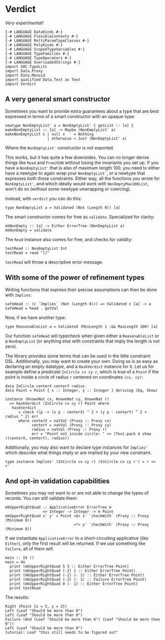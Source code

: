 # Verdict

*Very experimental!*

~~~ {.haskell}
{-# LANGUAGE DataKinds #-}
{-# LANGUAGE FlexibleContexts #-}
{-# LANGUAGE MultiParamTypeClasses #-}
{-# LANGUAGE PolyKinds #-}
{-# LANGUAGE ScopedTypeVariables #-}
{-# LANGUAGE TypeFamilies #-}
{-# LANGUAGE TypeOperators #-}
{-# LANGUAGE OverloadedStrings #-}
import GHC.TypeLits
import Data.Proxy
import Data.Monoid
import qualified Data.Text as Text
import Verdict
~~~

## A very general smart constructor

Sometimes you want to provide extra guarantees about a type that are best
expressed in terms of a smart constructor with an opaque type:


~~~ {.haskell}
newtype NonEmptyList' a = NonEmptyList' { getList :: [a] }
makeNonEmptyList :: [a] -> Maybe (NonEmptyList' a)
makeNonEmptyList x | null x    = Nothing
                   | otherwise = Just (NonEmptyList' x)
~~~

Where the `NonEmptyList'` constructor is not exported.

This works, but it has quite a few downsides. You can no longer derive things
like `Read` and `FromJSON` without losing the invariants you set up. If you
have a `NonEmptyList'` that is also of maximum length 100, you need to either
have a newtype to again wrap your `NonEmptyList'`, or a newtype that expresses
both those constraints. Either way, all the functions you wrote for
`NonEmptyList'`, and which ideally would work with `NonEmptyMax100List`, won't
do so (without some newtype unwrapping or coercing).

Instead, with `verdict` you can do this:

~~~ {.haskell}
type NonEmptyList a = Validated (Not (Length 0)) [a]
~~~

The smart constructor comes for free as `validate`. Specialized for clarity:

~~~ {.haskell}
mkNonEmpty :: [a] -> Either ErrorTree (NonEmptyList a)
mkNonEmpty = validate
~~~

The `Read` instance also comes for free, and checks for validity:

~~~ {.haskell}
testRead :: NonEmptyList Int
testRead = read "[]"
~~~

`testRead` will throw a descriptive error message.

## With some of the power of refinement types

Writing functions that express their precise assumptions can then be done with
`Implies`:

~~~ {.haskell}
safeHead :: (c `Implies` (Not (Length 0))) => Validated c [a] -> a
safeHead = head . getVal
~~~

Now, if we have another type:

~~~ {.haskell}
type ReasonableList a = Validated (MinLength 1 :&& MaxLength 100) [a]
~~~

Our function `safeHead` will typecheck when given either a `ReasonableList` or
a `NonEmptyList` (or anything else with constraints that imply the length is
not zero).

The library provides some terms that can be used in the little constraint DSL.
Additionally, you may want to create your own. Doing so is as easy as declaring
an empty datatype, and a `HaskVerdict` instance for it. Let us for example
define a predicate `InCircle cx cy r`, which is true of a `Point` if the point
is inside a circle of radius `r` centered on coordinates `(cx, cy)`:

~~~ {.haskell}
data InCircle centerX centerY radius
data Point = Point { x :: Integer, y :: Integer } deriving (Eq, Show)

instance (KnownNat cx, KnownNat cy, KnownNat r)
  => HaskVerdict (InCircle cx cy r) Point where
   haskVerdict _
      = check (\p -> (x p - centerX) ^ 2 + (y p - centerY) ^ 2 < radius ^ 2) err
      where centerX = natVal (Proxy :: Proxy cx)
            centerY = natVal (Proxy :: Proxy cy)
            radius = natVal (Proxy :: Proxy r)
            err = "Point not inside circle: " <> (Text.pack $ show ((centerX, centerY), radius))
~~~

Additionally, you may also want to declare type instances for `Implies'` which
describe what things imply or are implied by your new constraint.

~~~ {.haskell}
type instance Implies' (InCircle cx cy r) (InCircle cx cy r') = r <= r'
~~~

## And opt-in validation capabilities

Sometimes you may not want to or are not able to change the types of records. You
can still validate them:

~~~ {.haskell}
mkUpperRightQuad :: ApplicativeError ErrorTree m
                 => Integer -> Integer -> m Point
mkUpperRightQuad x' y' = Point <$> x' `checkWith` (Proxy :: Proxy (Minimum 0))
                               <*> y' `checkWith` (Proxy :: Proxy (Minimum 0))
~~~

If we instantiate `ApplicativeError` to a short-circuiting applicative (like
`Either`), only the first result will be returned. If we use something like
`Failure`, all of them will:

~~~ {.haskell}
main :: IO ()
main = do
  print (mkUpperRightQuad 5 3 :: Either ErrorTree Point)
  print (mkUpperRightQuad (-2) 1 :: Either ErrorTree Point)
  print (mkUpperRightQuad (-2) (- 1) :: Either ErrorTree Point)
  print (mkUpperRightQuad (-2) (- 1) :: Failure ErrorTree Point)
  print (mkUpperRightQuad 0 (- 1) :: Either ErrorTree Point)
  print testRead
~~~

The results:


    Right (Point {x = 5, y = 3})
    Left (Leaf "Should be more than 0")
    Left (Leaf "Should be more than 0")
    Failure (And (Leaf "Should be more than 0") (Leaf "Should be more than 0"))
    Left (Leaf "Should be more than 0")
    tutorial: Leaf "this still needs to be figured out"
